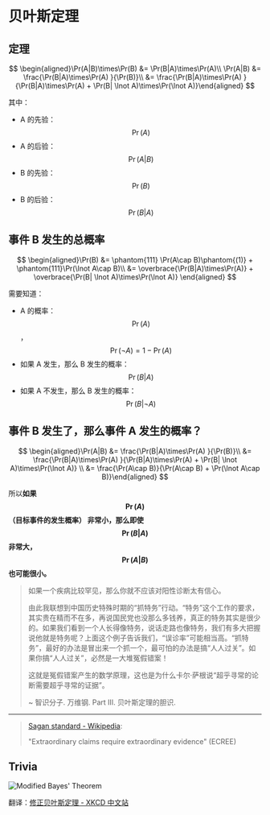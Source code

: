 # 贝叶斯定理

## 定理

$$
\begin{aligned}\Pr(A|B)\times\Pr(B) &= \Pr(B|A)\times\Pr(A)\\
\Pr(A|B) &= \frac{\Pr(B|A)\times\Pr(A) }{\Pr(B)}\\
&= \frac{\Pr(B|A)\times\Pr(A) }{\Pr(B|A)\times\Pr(A) + \Pr(B| \lnot A)\times\Pr(\lnot A)}\end{aligned}
$$

其中：

- A 的先验：$$\Pr(A)$$
- A 的后验：$$\Pr(A|B)$$
- B 的先验：$$\Pr(B)$$
- B 的后验：$$\Pr(B|A)$$

## 事件 B 发生的总概率

$$
\begin{aligned}\Pr(B) &= \phantom{111} \Pr(A\cap B)\phantom{(1)} + \phantom{111}\Pr(\lnot A\cap B)\\
&= \overbrace{\Pr(B|A)\times\Pr(A)} + \overbrace{\Pr(B| \lnot A)\times\Pr(\lnot A)} \end{aligned}
$$

需要知道：

- A 的概率：$$\Pr(A)$$，$$\Pr(\lnot A)=1-\Pr(A)$$
- 如果 A 发生，那么 B 发生的概率：$$\Pr(B|A)$$
- 如果 A 不发生，那么 B 发生的概率：$$\Pr(B|\lnot A)$$

## 事件 B 发生了，那么事件 A 发生的概率？

$$
\begin{aligned}\Pr(A|B) &= \frac{\Pr(B|A)\times\Pr(A) }{\Pr(B)}\\
&= \frac{\Pr(B|A)\times\Pr(A) }{\Pr(B|A)\times\Pr(A) + \Pr(B| \lnot A)\times\Pr(\lnot A)} \\
&= \frac{\Pr(A\cap B)}{\Pr(A\cap B) + \Pr(\lnot A\cap B)}\end{aligned}
$$

所以**如果 $$\Pr(A)$$ （目标事件的发生概率） 非常小，那么即使 $$\Pr(B|A)$$ 非常大，$$\Pr(A|B)$$ 也可能很小。**

> 如果一个疾病比较罕见，那么你就不应该对阳性诊断太有信心。
> 
> 由此我联想到中国历史特殊时期的“抓特务”行动。“特务”这个工作的要求，其实贵在精而不在多，再说国民党也没那么多钱养，真正的特务其实是很少的。如果我们看到一个人长得像特务，说话走路也像特务，我们有多大把握说他就是特务呢？上面这个例子告诉我们，“误诊率”可能相当高。“抓特务”，最好的办法是冒出来一个抓一个，最可怕的办法是搞“人人过关”。如果你搞“人人过关”，必然是一大堆冤假错案！
>
> 这就是冤假错案产生的数学原理，这也是为什么卡尔·萨根说“超乎寻常的论断需要超乎寻常的证据”。
>
> ~ 智识分子. 万维钢. Part III. 贝叶斯定理的胆识.

---

> [Sagan standard - Wikipedia](https://en.wikipedia.org/wiki/Sagan_standard):
> 
> "Extraordinary claims require extraordinary evidence" (ECREE)

## Trivia

![[Modified Bayes' Theorem](https://www.explainxkcd.com/wiki/index.php/2059:_Modified_Bayes%27_Theorem)](https://imgs.xkcd.com/comics/modified_bayes_theorem_2x.png)

翻译：[修正贝叶斯定理 - XKCD 中文站](https://xkcd.in/comic?lg=cn&id=2059)
